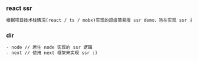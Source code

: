 
### react ssr

```txt
根据项目技术栈情况(react / ts / mobx)实现的超级简易版 ssr demo，旨在实现 ssr 主要逻辑。
```

### dir

```txt
- node // 原生 node 实现的 ssr 逻辑
- next // 使用 next 框架来实现 ssr :)
```

